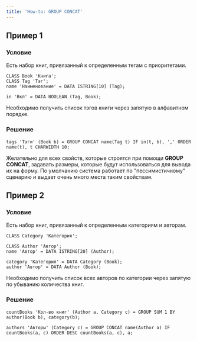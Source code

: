 ```yaml
---
title: 'How-to: GROUP CONCAT'
---
```


## Пример 1

### Условие

Есть набор книг, привязанный к определенным тегам с приоритетами.

```lsf
CLASS Book 'Книга';
CLASS Tag 'Тэг';
name 'Наименование' = DATA ISTRING[10] (Tag);

in 'Вкл' = DATA BOOLEAN (Tag, Book);
```

Необходимо получить список тэгов книги через запятую в алфавитном порядке.

### Решение

```lsf
tags 'Тэги' (Book b) = GROUP CONCAT name(Tag t) IF in(t, b), ',' ORDER name(t), t CHARWIDTH 10;
```

Желательно для всех свойств, которые строятся при помощи **GROUP CONCAT**, задавать размеры, которые будут использоваться для вывода их на форму. По умолчанию система работает по "пессимистичному" сценарию и выдает очень много места таким свойствам.

## Пример 2

### Условие

Есть набор книг, привязанный к определенным категориям и авторам.

```lsf
CLASS Category 'Категория';

CLASS Author 'Автор';
name 'Автор' = DATA ISTRING[20] (Author);

category 'Категория' = DATA Category (Book);
author 'Автор' = DATA Author (Book);
```

Необходимо получить список всех авторов по категории через запятую по убыванию количества книг.

### Решение

```lsf
countBooks 'Кол-во книг' (Author a, Category c) = GROUP SUM 1 BY author(Book b), category(b);

authors 'Авторы' (Category c) = GROUP CONCAT name(Author a) IF countBooks(a, c) ORDER DESC countBooks(a, c), a;
```
